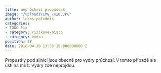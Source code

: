 ```yaml
---
title: neprůchozí propustek
image: "/uploads/IMG_7410.JPG"
author: lukas-polednik
categories:
- TODO Fix
- category: rizikove-misto
- category: vydra
position: 28
date: 2016-04-30 13:38:19.000000000 Z
---
```

Propustky pod silnicí jsou obecně pro vydry průchozí. V tomto případě
ale ústí na mříž. Vydry zde neprojdou.

